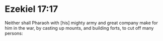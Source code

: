 # Ezekiel 17:17

Neither shall Pharaoh with [his] mighty army and great company make for him in the war, by casting up mounts, and building forts, to cut off many persons: